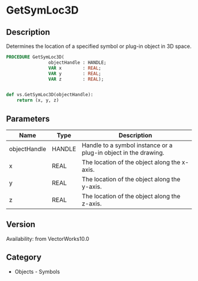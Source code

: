 # GetSymLoc3D

## Description
Determines the location of a specified symbol or plug-in object in 3D space.

```pascal
PROCEDURE GetSymLoc3D(
				objectHandle : HANDLE;
				VAR x        : REAL;
				VAR y        : REAL;
				VAR z        : REAL);
```

```python

def vs.GetSymLoc3D(objectHandle):
    return (x, y, z)
```

## Parameters
|Name|Type|Description|
|---|---|---|
|objectHandle|HANDLE|Handle to a symbol instance or a plug-in object in the drawing.|
|x|REAL|The location of the object along the x-axis.|
|y|REAL|The location of the object along the y-axis.|
|z|REAL|The location of the object along the z-axis.|

## Version
Availability: from VectorWorks10.0
## Category
* Objects - Symbols

